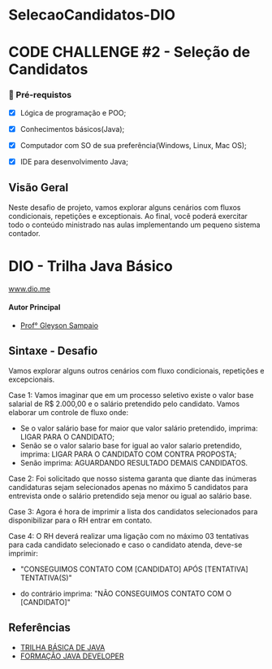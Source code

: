 # SelecaoCandidatos-DIO

# CODE CHALLENGE #2 - Seleção de Candidatos

### 🛑 Pré-requistos

 - [x] Lógica de programação e POO;
 - [x] Conhecimentos básicos(Java);
 - [x] Computador com SO de sua preferência(Windows, Linux, Mac OS);
 - [x] IDE para desenvolvimento Java;


## Visão Geral

Neste desafio de projeto, vamos explorar alguns cenários com fluxos condicionais, repetições e exceptionais. Ao final, você poderá exercitar todo o conteúdo ministrado nas aulas implementando um pequeno sistema contador.

# DIO - Trilha Java Básico
www.dio.me

#### Autor Principal
- [Prof° Gleyson Sampaio](https://github.com/glysns)

## Sintaxe - Desafio

Vamos explorar alguns outros cenários com fluxo condicionais, repetições e excepcionais.

Case 1: Vamos imaginar que em um processo seletivo existe o valor base salarial de R$ 2.000,00 e o salário pretendido pelo candidato. Vamos elaborar um controle de fluxo onde:
	
- Se o valor salário base for maior que valor salário pretendido, imprima:
	LIGAR PARA O CANDIDATO;
- Senão se o valor salario base for igual ao valor salario pretendido, imprima:
	LIGAR PARA O CANDIDATO COM CONTRA PROPOSTA;
- Senão imprima:
	AGUARDANDO RESULTADO DEMAIS CANDIDATOS.

Case 2: Foi solicitado que nosso sistema garanta que diante das inúmeras candidaturas sejam selecionados apenas no máximo 5 candidatos para entrevista onde o salário pretendido
seja menor ou igual ao salário base.

Case 3: Agora é hora de imprimir a lista dos candidatos selecionados para disponibilizar para o RH entrar em contato.

Case 4: O RH deverá realizar uma ligação com no máximo 03 tentativas para cada candidato selecionado e caso o candidato atenda, deve-se imprimir:
	
   - "CONSEGUIMOS CONTATO COM [CANDIDATO] APÓS [TENTATIVA] TENTATIVA(S)"
 
  - do contrário imprima: "NÃO CONSEGUIMOS CONTATO COM O [CANDIDATO]"

## Referências

 - [TRILHA BÁSICA DE JAVA](https://github.com/digitalinnovationone/trilha-java-basico)
 - [FORMAÇÃO JAVA DEVELOPER](https://web.dio.me/track/formacao-java-developer)
